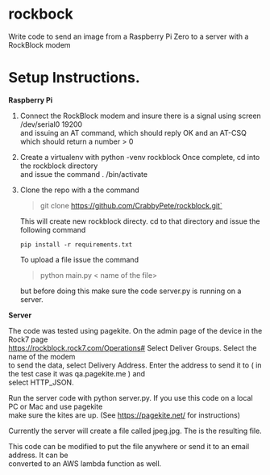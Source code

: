 # rockbock
Write code to send an image from a Raspberry Pi Zero to a server with a RockBlock modem

# Setup Instructions.

**Raspberry Pi**

1. Connect the RockBlock modem and insure there is a signal using screen /dev/serial0 19200  
   and issuing an AT command, which should reply OK and an AT-CSQ which should return a number > 0

2. Create a virtualenv with python -venv rockblock Once complete, cd into the rockblock directory  
   and issue the command . /bin/activate

3. Clone the repo with a the command

    > git clone https://github.com/CrabbyPete/rockblock.git`

    This will create new rockblock directy. cd to that directory and issue the following command

    `pip install -r requirements.txt`

    To upload a file issue the command

    > python main.py < name of the file>

    but before doing this make sure the code server.py is running on a server.

**Server**

The code was tested using pagekite. On the admin page of the device in the Rock7 page  
https://rockblock.rock7.com/Operations# Select Deliver Groups. Select the name of the modem  
to send the data, select Delivery Address. Enter the address to send it to ( in the test case it was qa.pagekite.me ) and   
select HTTP_JSON.

Run the server code with python server.py. If you use this code on a local PC or Mac and use pagekite  
make sure the kites are up. (See https://pagekite.net/ for instructions)

Currently the server will create a file called jpeg.jpg. The is the resulting file.

This code can be modified to put the file anywhere or send it to an email address. It can be   
converted to an AWS lambda function as well.


